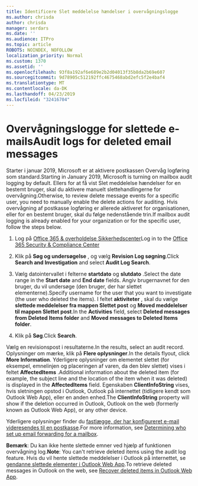 ```yaml
---
title: Identificere Slet meddelelse hændelser i overvågningslogge
ms.author: chrisda
author: chrisda
manager: serdars
ms.date: ''
ms.audience: ITPro
ms.topic: article
ROBOTS: NOINDEX, NOFOLLOW
localization_priority: Normal
ms.custom: 1370
ms.assetid: ''
ms.openlocfilehash: 93f8a192af6e689e2b2d04013f35b8da2b69e607
ms.sourcegitcommit: 9d78905c512192ffc4675468abd2efc5f2e4baf4
ms.translationtype: MT
ms.contentlocale: da-DK
ms.lasthandoff: 04/23/2019
ms.locfileid: "32416704"
---
```

# <a name="audit-logs-for-deleted-email-messages"></a><span data-ttu-id="13bc5-102">Overvågningslogge for slettede e-mails</span><span class="sxs-lookup"><span data-stu-id="13bc5-102">Audit logs for deleted email messages</span></span>

<span data-ttu-id="13bc5-103">Starter i januar 2019, Microsoft er at aktivere postkassen Overvåg logføring som standard.</span><span class="sxs-lookup"><span data-stu-id="13bc5-103">Starting in January 2019, Microsoft is turning on mailbox audit logging by default.</span></span> <span data-ttu-id="13bc5-104">Ellers for at få vist Slet meddelelse hændelser for en bestemt bruger, skal du aktivere manuelt slettehandlingerne for overvågning.</span><span class="sxs-lookup"><span data-stu-id="13bc5-104">Otherwise, to review delete message events for a specific user, you need to manually enable the delete actions for auditing.</span></span> <span data-ttu-id="13bc5-105">Hvis overvågning af postkasse logføring er allerede aktiveret for organisationen, eller for en bestemt bruger, skal du følge nedenstående trin.</span><span class="sxs-lookup"><span data-stu-id="13bc5-105">If mailbox audit logging is already enabled for your organization or for the specific user, follow the steps below.</span></span>

1. <span data-ttu-id="13bc5-106">Log på [Office 365 & overholdelse Sikkerhedscenter](https://protection.office.com/)</span><span class="sxs-lookup"><span data-stu-id="13bc5-106">Log in to the [Office 365 Security & Compliance Center](https://protection.office.com/)</span></span>

2. <span data-ttu-id="13bc5-107">Klik på **Søg og undersøgelse** , og vælg **Revision Log søgning**.</span><span class="sxs-lookup"><span data-stu-id="13bc5-107">Click **Search and Investigation** and select **Audit Log Search**.</span></span>

3. <span data-ttu-id="13bc5-108">Vælg datointervallet i felterne **startdato** og **slutdato** .</span><span class="sxs-lookup"><span data-stu-id="13bc5-108">Select the date range in the **Start date** and **End date** fields.</span></span> <span data-ttu-id="13bc5-109">Angiv brugernavnet for den bruger, du vil undersøge (den bruger, der har slettet elementerne).</span><span class="sxs-lookup"><span data-stu-id="13bc5-109">Specify username for the user that you want to investigate (the user who deleted the items).</span></span> <span data-ttu-id="13bc5-110">I feltet **aktiviteter** , skal du vælge **slettede meddelelser fra mappen Slettet post** og **Moved meddelelser til mappen Slettet post**.</span><span class="sxs-lookup"><span data-stu-id="13bc5-110">In the **Activities** field, select **Deleted messages from Deleted Items folder** and **Moved messages to Deleted Items folder**.</span></span>

4. <span data-ttu-id="13bc5-111">Klik på **Søg**.</span><span class="sxs-lookup"><span data-stu-id="13bc5-111">Click **Search**.</span></span>

<span data-ttu-id="13bc5-112">Vælg en revisionspost i resultaterne.</span><span class="sxs-lookup"><span data-stu-id="13bc5-112">In the results, select an audit record.</span></span> <span data-ttu-id="13bc5-113">Oplysninger om mærke, klik på **Flere oplysninger**.</span><span class="sxs-lookup"><span data-stu-id="13bc5-113">In the details flyout, click **More Information**.</span></span> <span data-ttu-id="13bc5-114">Yderligere oplysninger om elementet slettet (for eksempel, emnelinjen og placeringen af varen, da den blev slettet) vises i feltet **AffectedItems** .</span><span class="sxs-lookup"><span data-stu-id="13bc5-114">Additional information about the deleted item (for example, the subject line and the location of the item when it was deleted) is displayed in the **AffectedItems** field.</span></span> <span data-ttu-id="13bc5-115">Egenskaben **ClientInfoString** vises, hvis sletningen opstod i Outlook, Outlook på internettet (tidligere kendt som Outlook Web App), eller en anden enhed.</span><span class="sxs-lookup"><span data-stu-id="13bc5-115">The **ClientInfoString** property will show if the deletion occurred in Outlook, Outlook on the web (formerly known as Outlook Web App), or any other device.</span></span>

<span data-ttu-id="13bc5-116">Yderligere oplysninger finder du [fastlægge, der har konfigureret e-mail videresendes til en postkasse](https://docs.microsoft.com/office365/securitycompliance/auditing-troubleshooting-scenarios#determining-if-a-user-deleted-email-items).</span><span class="sxs-lookup"><span data-stu-id="13bc5-116">For more information, see [Determining who set up email forwarding for a mailbox](https://docs.microsoft.com/office365/securitycompliance/auditing-troubleshooting-scenarios#determining-if-a-user-deleted-email-items).</span></span>

<span data-ttu-id="13bc5-117">**Bemærk**: Du kan ikke hente slettede emner ved hjælp af funktionen overvågning log.</span><span class="sxs-lookup"><span data-stu-id="13bc5-117">**Note**: You can't retrieve deleted items using the audit log feature.</span></span> <span data-ttu-id="13bc5-118">Hvis du vil hente slettede meddelelser i Outlook på internettet, se [gendanne slettede elementer i Outlook Web App](https://support.office.com/article/C3D8FC15-EEEF-4F1C-81DF-E27964B7EDD4).</span><span class="sxs-lookup"><span data-stu-id="13bc5-118">To retrieve deleted messages in Outlook on the web, see [Recover deleted items in Outlook Web App](https://support.office.com/article/C3D8FC15-EEEF-4F1C-81DF-E27964B7EDD4).</span></span>
